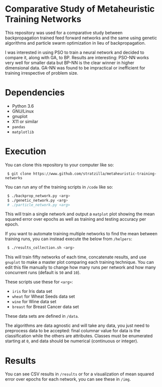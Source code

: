 # Comparative Study of Metaheuristic Training Networks

This repository was used for a comparative study between backpropagation trained feed forward networks and the same using genetic algorithms and particle swarm optimization in lieu of backpropagation.

I was interested in using PSO to train a neural network and decided to compare it, along with GA, to BP. Results are interesting: PSO-NN works very well for smaller data but BP-NN is the clear winner in higher dimensional data. GA-NN was found to be impractical or inefficient for training irrespective of problem size.

# Dependencies

- Python 3.6
- GNU/Linux
- gnuplot
- X11 or similar
- `pandas`
- `matplotlib`

# Execution

You can clone this repository to your computer like so:

` $ git clone https://www.github.com/stratzilla/metaheuristic-training-networks`

You can run any of the training scripts in `/code` like so:

```bash
 $ ./backprop_network.py <arg>
 $ ./genetic_network.py <arg>
 # ./particle_network.py <arg>
```

This will train a single network and output a `matplot` plot showing the mean squared error over epochs as well as training and testing accuracy per epoch. 

If you want to automate training multiple networks to find the mean between training runs, you can instead execute the below from `/helpers`:

```bash
 $ ./results_collection.sh <arg>
```

This will train fifty networks of each time, concatenate results, and use `gnuplot` to make a master plot comparing each training technique. You can edit this file manually to change how many runs per network and how many concurrent runs (default is `50` and `10`).

These scripts use these for `<arg>`:

- `iris` for Iris data set
- `wheat` for Wheat Seeds data set
- `wine` for Wine data set
- `breast` for Breast Cancer data set

These data sets are defined in `/data`.

The algorithms are data agnostic and will take any data, you just need to preprocess data to be accepted: final columnar value for data is the classification while the others are attributes. Classes must be enumerated starting at `0`, and data should be numerical (continuous or integer).

# Results

You can see CSV results in `/results` or for a visualization of mean squared error over epochs for each network, you can see these in `/img`.
